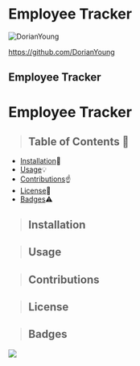 # Employee Tracker





![DorianYoung](https://avatars1.githubusercontent.com/u/58402970?v=4)

https://github.com/DorianYoung
    
<h2>Employee Tracker</h2>
    
# Employee Tracker

    
    
>  ## **Table of Contents** :notebook:
    
    
* [Installation](#Installation):wrench:
* [Usage](#Usage):bulb:
* [Contributions](#Contributions):point_up:
* [License](#License):lock_with_ink_pen:
* [Badges](#Badges):warning:
    
    
    
> ## Installation
    

    
    
> ## Usage
    

    
    
> ## Contributions
    

    
    

> ## License
    

    
    
    
> ## Badges
    
![](https://img.shields.io/badge/-100%25-green)
    
